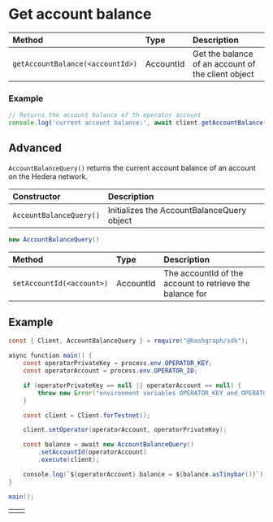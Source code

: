 # Get account balance

| Method | Type | Description |
| :--- | :--- | :--- |
| `getAccountBalance(<accountId>)` | AccountId | Get the balance of an account of the client object |

### Example

```javascript
// Returns the account balance of th operator account 
console.log('current account balance:', await client.getAccountBalance());
```

## Advanced

`AccountBalanceQuery()` returns the current account balance of an account on the Hedera network. 

| Constructor | Description |
| :--- | :--- |
| `AccountBalanceQuery()` | Initializes the AccountBalanceQuery object |

```java
new AccountBalanceQuery()
```

| Method | Type | Description |
| :--- | :--- | :--- |
| `setAccountId(<account>)` | AccountId | The accountId of the account to retrieve the balance for |

## Example

```java
const { Client, AccountBalanceQuery } = require("@hashgraph/sdk");

async function main() {
    const operatorPrivateKey = process.env.OPERATOR_KEY;
    const operatorAccount = process.env.OPERATOR_ID;

    if (operatorPrivateKey == null || operatorAccount == null) {
        throw new Error("environment variables OPERATOR_KEY and OPERATOR_ID must be present");
    }

    const client = Client.forTestnet();

    client.setOperator(operatorAccount, operatorPrivateKey);

    const balance = await new AccountBalanceQuery()
        .setAccountId(operatorAccount)
        .execute(client);

    console.log(`${operatorAccount} balance = ${balance.asTinybar()}`);
}

main();
```

|  |  |
| :--- | :--- |
|  |  |

